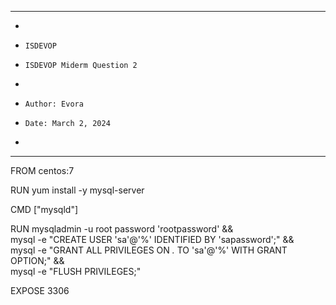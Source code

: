**********************************************************************
*
*     ISDEVOP
*     ISDEVOP Miderm Question 2
* 
*     Author: Evora
*     Date: March 2, 2024
* 
**********************************************************************
FROM centos:7

RUN yum install -y mysql-server

CMD ["mysqld"]

RUN mysqladmin -u root password 'rootpassword' && \
    mysql -e "CREATE USER 'sa'@'%' IDENTIFIED BY 'sapassword';" && \
    mysql -e "GRANT ALL PRIVILEGES ON *.* TO 'sa'@'%' WITH GRANT OPTION;" && \
    mysql -e "FLUSH PRIVILEGES;"

EXPOSE 3306
